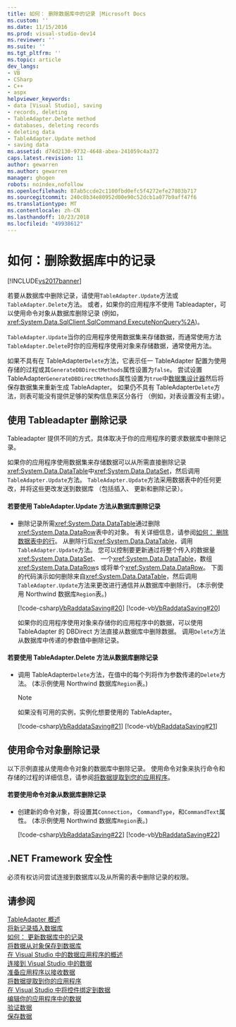 ```yaml
---
title: 如何： 删除数据库中的记录 |Microsoft Docs
ms.custom: ''
ms.date: 11/15/2016
ms.prod: visual-studio-dev14
ms.reviewer: ''
ms.suite: ''
ms.tgt_pltfrm: ''
ms.topic: article
dev_langs:
- VB
- CSharp
- C++
- aspx
helpviewer_keywords:
- data [Visual Studio], saving
- records, deleting
- TableAdapter.Delete method
- databases, deleting records
- deleting data
- TableAdapter.Update method
- saving data
ms.assetid: d74d2130-9732-4648-abea-241059c4a372
caps.latest.revision: 11
author: gewarren
ms.author: gewarren
manager: ghogen
robots: noindex,nofollow
ms.openlocfilehash: 87ab5ccde2c1100fbd0efc5f4272efe27803b717
ms.sourcegitcommit: 240c8b34e80952d00e90c52dcb1a077b9aff47f6
ms.translationtype: MT
ms.contentlocale: zh-CN
ms.lasthandoff: 10/23/2018
ms.locfileid: "49938612"
---
```

# <a name="how-to-delete-records-in-a-database"></a>如何：删除数据库中的记录
[!INCLUDE[vs2017banner](../includes/vs2017banner.md)]

若要从数据库中删除记录，请使用`TableAdapter.Update`方法或`TableAdapter.Delete`方法。 或者，如果你的应用程序不使用 Tableadapter，可以使用命令对象从数据库删除记录 (例如， <xref:System.Data.SqlClient.SqlCommand.ExecuteNonQuery%2A>)。  
  
 `TableAdapter.Update`当你的应用程序使用数据集来存储数据，而通常使用方法`TableAdapter.Delete`时你的应用程序使用对象来存储数据，通常使用方法。  
  
 如果不具有在 TableAdapter`Delete`方法，它表示任一 TableAdapter 配置为使用存储的过程或其`GenerateDBDirectMethods`属性设置为`false`。 尝试设置 TableAdapter`GenerateDBDirectMethods`属性设置为`true`中[数据集设计器](../data-tools/creating-and-editing-typed-datasets.md)然后将保存数据集来重新生成 TableAdapter。 如果仍不具有 TableAdapter`Delete`方法，则表可能没有提供足够的架构信息来区分各行 （例如，对表设置没有主键）。  
  
## <a name="delete-records-using-tableadapters"></a>使用 Tableadapter 删除记录  
 Tableadapter 提供不同的方式，具体取决于你的应用程序的要求数据库中删除记录。  
  
 如果你的应用程序使用数据集来存储数据可以从所需直接删除记录<xref:System.Data.DataTable>中<xref:System.Data.DataSet>，然后调用`TableAdapter.Update`方法。 `TableAdapter.Update`方法采用数据表中的任何更改，并将这些更改发送到数据库 （包括插入、 更新和删除记录）。  
  
#### <a name="to-delete-records-from-a-database-using-the-tableadapterupdate-method"></a>若要使用 TableAdapter.Update 方法从数据库删除记录  
  
- 删除记录所需<xref:System.Data.DataTable>通过删除<xref:System.Data.DataRow>表中的对象。 有关详细信息，请参阅[如何： 删除数据表中的行](http://msdn.microsoft.com/library/add481e5-08c7-4923-9276-f036ae29d31e)。 从删除行后<xref:System.Data.DataTable>，调用`TableAdapter.Update`方法。 您可以控制要更新通过将整个传入的数据量<xref:System.Data.DataSet>、 一个<xref:System.Data.DataTable>，数组<xref:System.Data.DataRow>s 或将单个<xref:System.Data.DataRow>。 下面的代码演示如何删除来自<xref:System.Data.DataTable>，然后调用`TableAdapter.Update`方法来更改进行通信并从数据库中删除行。 (本示例使用 Northwind 数据库`Region`表。)  
  
   [!code-csharp[VbRaddataSaving#20](../snippets/csharp/VS_Snippets_VBCSharp/VbRaddataSaving/CS/Form5.cs#20)]
   [!code-vb[VbRaddataSaving#20](../snippets/visualbasic/VS_Snippets_VBCSharp/VbRaddataSaving/VB/Form5.vb#20)]  
  
  如果你的应用程序使用对象来存储你的应用程序中的数据，可以使用 TableAdapter 的 DBDirect 方法直接从数据库中删除数据。 调用`Delete`方法从数据库中传递的参数值中删除记录。  
  
#### <a name="to-delete-records-from-a-database-using-the-tableadapterdelete-method"></a>若要使用 TableAdapter.Delete 方法从数据库删除记录  
  
-   调用 TableAdapter`Delete`方法，在值中的每个列将作为参数传递的`Delete`方法。 (本示例使用 Northwind 数据库`Region`表。)  
  
    > [!NOTE]
    >  如果没有可用的实例，实例化想要使用的 TableAdapter。  
  
     [!code-csharp[VbRaddataSaving#21](../snippets/csharp/VS_Snippets_VBCSharp/VbRaddataSaving/CS/Class1.cs#21)]
     [!code-vb[VbRaddataSaving#21](../snippets/visualbasic/VS_Snippets_VBCSharp/VbRaddataSaving/VB/Class1.vb#21)]  
  
## <a name="delete-records-using-command-objects"></a>使用命令对象删除记录  
 以下示例直接从使用命令对象的数据库中删除记录。 使用命令对象来执行命令和存储的过程的详细信息，请参阅[将数据提取到您的应用程序](../data-tools/fetching-data-into-your-application.md)。  
  
#### <a name="to-delete-records-from-a-database-using-command-objects"></a>若要使用命令对象从数据库删除记录  
  
-   创建新的命令对象，将设置其`Connection`， `CommandType`，和`CommandText`属性。 (本示例使用 Northwind 数据库`Region`表。)  
  
     [!code-csharp[VbRaddataSaving#22](../snippets/csharp/VS_Snippets_VBCSharp/VbRaddataSaving/CS/Class1.cs#22)]
     [!code-vb[VbRaddataSaving#22](../snippets/visualbasic/VS_Snippets_VBCSharp/VbRaddataSaving/VB/Class1.vb#22)]  
  
## <a name="net-framework-security"></a>.NET Framework 安全性  
 必须有权访问尝试连接到数据库以及从所需的表中删除记录的权限。  
  
## <a name="see-also"></a>请参阅  
 [TableAdapter 概述](../data-tools/tableadapter-overview.md)   
 [将新记录插入数据库](../data-tools/insert-new-records-into-a-database.md)   
 [如何： 更新数据库中的记录](../data-tools/how-to-update-records-in-a-database.md)   
 [将数据从对象保存到数据库](../data-tools/save-data-from-an-object-to-a-database.md)   
 [在 Visual Studio 中的数据应用程序的概述](../data-tools/overview-of-data-applications-in-visual-studio.md)   
 [连接到 Visual Studio 中的数据](../data-tools/connecting-to-data-in-visual-studio.md)   
 [准备应用程序以接收数据](http://msdn.microsoft.com/library/c17bdb7e-c234-4f2f-9582-5e55c27356ad)   
 [将数据提取到你的应用程序](../data-tools/fetching-data-into-your-application.md)   
 [在 Visual Studio 中将控件绑定到数据](../data-tools/bind-controls-to-data-in-visual-studio.md)   
 [编辑你的应用程序中的数据](../data-tools/editing-data-in-your-application.md)   
 [验证数据](http://msdn.microsoft.com/library/b3a9ee4e-5d4d-4411-9c56-c811f2b4ee7e)   
 [保存数据](../data-tools/saving-data.md)